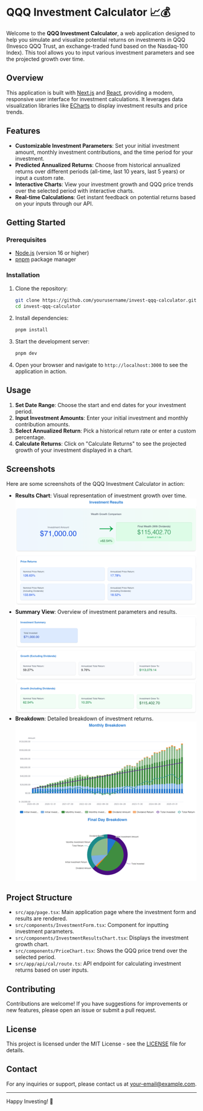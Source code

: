 # QQQ Investment Calculator 📈💰

Welcome to the **QQQ Investment Calculator**, a web application designed to help you simulate and visualize potential returns on investments in QQQ (Invesco QQQ Trust, an exchange-traded fund based on the Nasdaq-100 Index). This tool allows you to input various investment parameters and see the projected growth over time.

## Overview

This application is built with [Next.js](https://nextjs.org/) and [React](https://reactjs.org/), providing a modern, responsive user interface for investment calculations. It leverages data visualization libraries like [ECharts](https://echarts.apache.org/) to display investment results and price trends.

## Features

- **Customizable Investment Parameters**: Set your initial investment amount, monthly investment contributions, and the time period for your investment.
- **Predicted Annualized Returns**: Choose from historical annualized returns over different periods (all-time, last 10 years, last 5 years) or input a custom rate.
- **Interactive Charts**: View your investment growth and QQQ price trends over the selected period with interactive charts.
- **Real-time Calculations**: Get instant feedback on potential returns based on your inputs through our API.

## Getting Started

### Prerequisites

- [Node.js](https://nodejs.org/) (version 16 or higher)
- [pnpm](https://pnpm.io/) package manager

### Installation

1. Clone the repository:
   ```bash
   git clone https://github.com/yourusername/invest-qqq-calculator.git
   cd invest-qqq-calculator
   ```

2. Install dependencies:
   ```bash
   pnpm install
   ```

3. Start the development server:
   ```bash
   pnpm dev
   ```

4. Open your browser and navigate to `http://localhost:3000` to see the application in action.

## Usage

1. **Set Date Range**: Choose the start and end dates for your investment period.
2. **Input Investment Amounts**: Enter your initial investment and monthly contribution amounts.
3. **Select Annualized Return**: Pick a historical return rate or enter a custom percentage.
4. **Calculate Returns**: Click on "Calculate Returns" to see the projected growth of your investment displayed in a chart.

## Screenshots

Here are some screenshots of the QQQ Investment Calculator in action:

- **Results Chart**: Visual representation of investment growth over time.
  ![Result](screenshot/result.png)
- **Summary View**: Overview of investment parameters and results.
  ![Summary](screenshot/summary.png)
- **Breakdown**: Detailed breakdown of investment returns.
  ![Breakdown](screenshot/breakdown.png)

## Project Structure

- `src/app/page.tsx`: Main application page where the investment form and results are rendered.
- `src/components/InvestmentForm.tsx`: Component for inputting investment parameters.
- `src/components/InvestmentResultsChart.tsx`: Displays the investment growth chart.
- `src/components/PriceChart.tsx`: Shows the QQQ price trend over the selected period.
- `src/app/api/cal/route.ts`: API endpoint for calculating investment returns based on user inputs.

## Contributing

Contributions are welcome! If you have suggestions for improvements or new features, please open an issue or submit a pull request.

## License

This project is licensed under the MIT License - see the [LICENSE](LICENSE) file for details.

## Contact

For any inquiries or support, please contact us at [your-email@example.com](mailto:your-email@example.com).

---

Happy Investing! 🚀